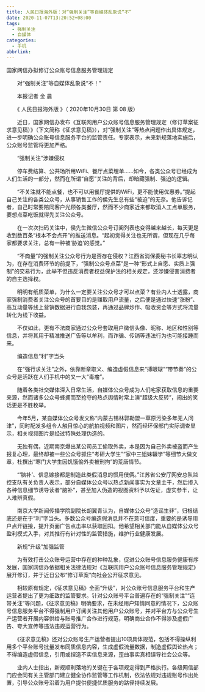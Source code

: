 ```yaml
---
title: 人民日报海外版：对“强制关注”等自媒体乱象说“不”
date: 2020-11-07T13:20:52+08:00
tags:
  - 强制关注
  - 自媒体
categories:
  - 手机
abbrlink:
---
```


国家网信办拟修订公众账号信息服务管理规定

　　对“强制关注”等自媒体乱象说“不！”

　　本报记者 金 晨

　　《 人民日报海外版 》（ 2020年10月30日 第 08 版）

　　近日，国家网信办发布《互联网用户公众账号信息服务管理规定（修订草案征求意见稿）》（下文简称《征求意见稿》），对“强制关注”等热点问题作出具体规定，进一步明确公众账号信息服务平台的监管责任。专家表示，未来新规落地实施后，公众账号监管将更加严格。

　　“强制关注”涉嫌侵权

　　停车费结算、公共场所用WiFi、餐厅点菜埋单……如今，各类公众号已经成为人们生活的一部分，然而在所谓“自愿”关注的背后，却暗藏强制、强迫的逻辑。

　　“不关注就不能点餐，也不可以用餐厅提供的WiFi，更不能使用优惠券。”提起自己关注的各类公众号，从事销售工作的侯先生总有些“被迫”的无奈。他告诉记者，自己时常要陪同客户光顾各类餐厅，然而不少商家近来都取消人工点单服务，要想点菜吃饭就得先关注公众号。

　　在一次次扫码关注中，侯先生微信公众号订阅列表也变得越来越长，每天更是收到数百条“根本不会点开”的推送消息。“起初觉得关注也无所谓，但现在几乎每家都要求关注，总有一种被‘胁迫’的感觉。”

　　“不商量”的强制关注公众号行为是否存在侵权？江西省消保委秘书长辜志明认为，在存在消费环节的前提下，“强制公众号点菜”是一种“形式上自愿、实质上强制”的交易行为，此举不但违反消费者权益保护法的相关规定，还涉嫌侵害消费者的自主选择权。

　　明明有纸质菜单，为什么一定要关注公众号才可以点菜？有业内人士透露，商家强制消费者关注公众号的首要目的是赚取用户流量，之后便是通过快速“涨粉”、高互动量等线上营销数据进行自我包装，再通过品牌炒作、吸收资金等方式将流量转化为线下收益。

　　不仅如此，更有不法商家通过公众号套取用户微信头像、昵称、地区和性别等信息，并将其用于精准推送广告等以牟利，而诈骗、传销等违法行为也可能接踵而来。

　　编造信息“利”字当头

　　在“强行求关注”之外，依靠断章取义、编造虚假信息来“搏眼球”“带节奏”的公众号是活跃在人们手机中的又一大“毒瘤”。

　　随着各类社交媒体深入日常生活，自媒体公众号成为人们宅家获取信息的重要来源，然而诸多公众号蜂拥而至抢夺的热点舆情时常上演“超级大反转”，闹出的笑话更是不胜枚举。

　　今年5月，某自媒体公众号发文称“内蒙古锡林郭勒盟一草原污染多年无人问津”，同时配发多组令人触目惊心的航拍视频和图片，然而经环保部门实际调查显示，相关视频图片是经过特殊处理伪造的。

　　无独有偶，近期南京爆出某公司员工偷取外卖，本是因为自己外卖被盗而产生报复心理，最终却被一些公众号抓住“考研大学生”“家中三姐妹辍学”等细节大做文章，杜撰出“寒门大学生因饥饿偷外卖被刑拘”的荒唐情节。

　　“‘脑补’、信息嫁接都是制造此类假消息的惯用伎俩。”江苏省公安厅网安总队监控支队有关负责人表示，部分自媒体公众号以热点新闻事实为文章主干，然后掺入各种信息细节诱导读者“脑补”，甚至加入伪造的视图资料予以佐证，虚实参半，让人难辨真假。

　　南京大学新闻传播学院副院长胡翼青认为，自媒体公众号“造谣生非”，归根结底还是在于“利”字当头。多数公众号编造假消息并不在意可信度，重要的是诱导用户点开链接，提升页面广告点击率以获取回扣。他希望相关部门能从自媒体公众号盈利模式入手，对其推行有针对性的监管措施，维护行业健康发展。

　　新规“升级”加强监管

　　为有效打击公众账号运营中存在的种种乱象，促进公众账号信息服务健康有序发展，国家网信办依据相关法律法规对《互联网用户公众账号信息服务管理规定》展开修订，并于近日公布“修订草案”向社会公开征求意见。

　　相较原有规定，《征求意见稿》全面“升级”，对公众账号信息服务平台和生产运营者提出了更为细致的监管要求。针对公众账号平台普遍存在的“强制关注”“连带关注”等问题，《征求意见稿》明确要求，在未经用户知情同意的情况下，公众账号信息服务平台不得强制用户订阅关注其他用户公众账号，并对平台方与公众号生产运营者开展内容供给与账号推广合作进行规范，明确商业合作不得涉及虚假广告、夸大宣传等违法违规运营行为。

　　《征求意见稿》还对公众账号生产运营者提出10项具体规范，包括不得操纵利用多个平台账号批量发布同质信息内容，生成虚假流量数据，制造虚假舆论热点；不得编造虚假信息，引用或捏造不实信息来源，歪曲事实真相误导社会公众等。

　　业内人士指出，新规顺利落地的关键在于各项规定得到严格执行。各级网信部门应会同有关主管部门建立健全协作监管等工作机制，依法依规对违规账号作出处置，引导公众账号沿着为用户提供便捷优质服务的路径持续发展。